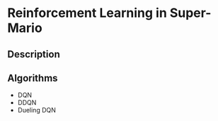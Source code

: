 # Reinforcement Learning in Super-Mario

## Description



## Algorithms

- DQN
- DDQN
- Dueling DQN

